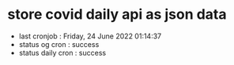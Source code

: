# store covid daily api as json data

- last cronjob : Friday, 24 June 2022 01:14:37
- status og cron : success
- status daily cron : success
      
      